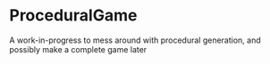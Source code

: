 # ProceduralGame
A work-in-progress to mess around with procedural generation, and possibly make a complete game later
